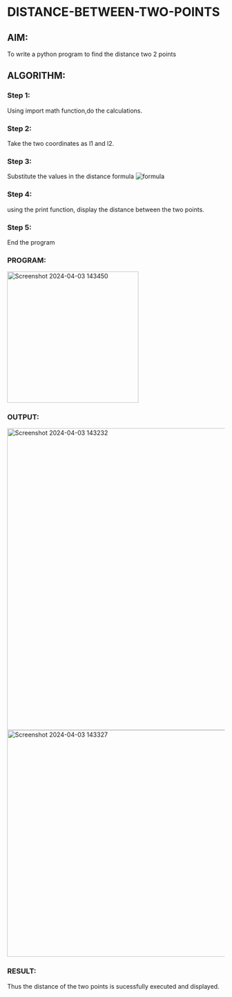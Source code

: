 # DISTANCE-BETWEEN-TWO-POINTS

## AIM:
To write a python program to find the distance two 2 points
## ALGORITHM:
### Step 1: 
Using import math function,do the calculations.
### Step 2: 
Take the two coordinates as l1 and l2.
### Step 3: 
Substitute the values in the distance formula  ![formula](/formula.JPG)
### Step 4: 
using the print function, display the distance between the two points.
### Step 5: 
End the program
### PROGRAM:
<img width="304" alt="Screenshot 2024-04-03 143450" src="https://github.com/SIVAmech123/DISTANCE-BETWEEN-TWO-POINTS/assets/151629067/abf55d17-1aba-49c6-9a75-f4fc8be20aae">






### OUTPUT:

<img width="699" alt="Screenshot 2024-04-03 143232" src="https://github.com/SIVAmech123/DISTANCE-BETWEEN-TWO-POINTS/assets/151629067/e9c605e3-7cc9-467f-b83e-0585d69abd98">









<img width="525" alt="Screenshot 2024-04-03 143327" src="https://github.com/SIVAmech123/DISTANCE-BETWEEN-TWO-POINTS/assets/151629067/277ee9f0-53b9-4e3f-b1c6-12a240b7a7c0">




### RESULT:
Thus the distance of the two points is sucessfully executed and displayed.
